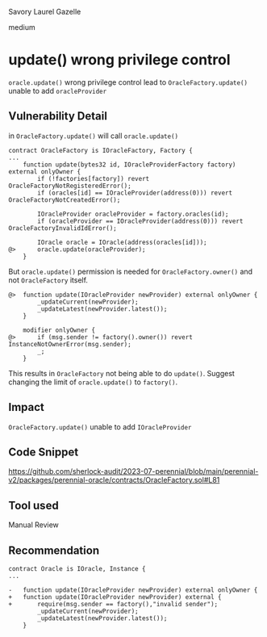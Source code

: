 Savory Laurel Gazelle

medium

# update() wrong privilege control
`oracle.update()`  wrong privilege control
lead to `OracleFactory.update()` unable to add `oracleProvider`

## Vulnerability Detail
in `OracleFactory.update()` will call `oracle.update()`

```solidity
contract OracleFactory is IOracleFactory, Factory {
...
    function update(bytes32 id, IOracleProviderFactory factory) external onlyOwner {
        if (!factories[factory]) revert OracleFactoryNotRegisteredError();
        if (oracles[id] == IOracleProvider(address(0))) revert OracleFactoryNotCreatedError();

        IOracleProvider oracleProvider = factory.oracles(id);
        if (oracleProvider == IOracleProvider(address(0))) revert OracleFactoryInvalidIdError();

        IOracle oracle = IOracle(address(oracles[id]));
@>      oracle.update(oracleProvider);
    }

```

But `oracle.update()` permission is needed for `OracleFactory.owner()` and not `OracleFactory` itself.

```solidity
@>  function update(IOracleProvider newProvider) external onlyOwner {
        _updateCurrent(newProvider);
        _updateLatest(newProvider.latest());
    }

    modifier onlyOwner {
@>      if (msg.sender != factory().owner()) revert InstanceNotOwnerError(msg.sender);
        _;
    }
```

This results in `OracleFactory` not being able to do `update()`.
Suggest changing the limit of ``oracle.update()`` to ``factory()``.

## Impact

`OracleFactory.update()` unable to add `IOracleProvider`


## Code Snippet

https://github.com/sherlock-audit/2023-07-perennial/blob/main/perennial-v2/packages/perennial-oracle/contracts/OracleFactory.sol#L81



## Tool used

Manual Review

## Recommendation

```solidity
contract Oracle is IOracle, Instance {
...

-   function update(IOracleProvider newProvider) external onlyOwner {
+   function update(IOracleProvider newProvider) external {
+       require(msg.sender == factory(),"invalid sender");
        _updateCurrent(newProvider);
        _updateLatest(newProvider.latest());
    }
```
